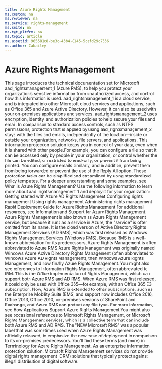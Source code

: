 ```yaml
---
title: Azure Rights Management
ms.custom: na
ms.reviewer: na
ms.service: rights-management
ms.suite: na
ms.tgt_pltfrm: na
ms.topic: article
ms.assetid: 965581c8-be3c-43b4-8145-5cefd29c7636
ms.author: Cabailey
---
```

# Azure Rights Management
<?xml version="1.0" encoding="utf-8"?>
<developerConceptualDocument xmlns="http://ddue.schemas.microsoft.com/authoring/2003/5" xmlns:xlink="http://www.w3.org/1999/xlink" xmlns:xsi="http://www.w3.org/2001/XMLSchema-instance" xsi:schemaLocation="http://ddue.schemas.microsoft.com/authoring/2003/5 http://dduestorage.blob.core.windows.net/ddueschema/developer.xsd">
  <introduction>
    <para>This page introduces the technical documentation set for Microsoft <token>aad_rightsmanagement_1</token> (Azure RMS), to help you protect your organization’s sensitive information from unauthorized access, and control how this information is used.  <token>aad_rightsmanagement_1</token> is a cloud service, and is integrated into other Microsoft cloud services and applications, such as Office 365 and Azure Active Directory. However, it can also be used with your on-premises applications and services.</para>
    <para><token>aad_rightsmanagement_2</token> uses encryption, identity, and authorization policies to help secure your files and email. In comparison to standard access controls, such as NTFS permissions, protection that is applied by using <token>aad_rightsmanagement_2</token> stays with the files and emails, independently of the location—inside or outside your organization, networks, file servers, and applications. This information protection solution keeps you in control of your data, even when it is shared with other people.</para><para>For example, you can configure a file so that it can be accessed only by people in your organization, or control whether the file can be edited, or restricted to read-only, or prevent it from being printed. You can configure emails similarly, and in addition, prevent them from being forwarded or prevent the use of the Reply All option. These protection tasks can be simplified and streamlined by using standardized policy templates. </para>
    <para>
      For a deeper understanding and some examples, see <link xlink:href="aeeebcd7-6646-4405-addf-ee1cc74df5df">What is Azure Rights Management?</link></para>
    <para>Use the following information to learn more about <token>aad_rightsmanagement_1</token> and deploy it for your organization:</para>
    <list class="bullet">
      <listItem>
        <para>
          <link xlink:href="5214667c-ec69-42ca-8bbf-8cb22da8c62e">Getting started with Azure AD Rights Management</link>
        </para>
      </listItem>
      <listItem>
        <para>
          <link xlink:href="206a0bfe-0912-4e0e-aa15-484b000b264c">Configuring rights management</link>
        </para>
      </listItem>
      <listItem>
        <para>
          <link xlink:href="18564e4a-9364-4ed2-8f17-89d24fc0d878">Using rights management</link>
        </para>
      </listItem>
      <listItem>
        <para>
          <link xlink:href="a890e04a-4b70-41b5-8d5f-3c210a669faa">Administering rights management</link>
        </para>
      </listItem>
    <listItem><para><link xlink:href="83dfa88f-e50a-42d8-b529-df2161a3623e">Rapid Deployment Guide for Azure Rights Management</link></para></listItem></list>
    <para>For additional resources, see <link xlink:href="7cc73d92-27d6-49ff-a8ab-2fae73519b4b">Information and Support for Azure Rights Management</link>. </para>
  </introduction>
  <section>
<title>Also known as ...</title><content><para>Azure Rights Management is also known as <legacyItalic>Azure Rights Management service</legacyItalic>, but because it runs as a service in Azure, the "service" is often omitted from its name. It is the cloud version of <legacyItalic>Active Directory Rights Management Services</legacyItalic> (AD RMS), which was first released as <legacyItalic>Windows Rights Management Services</legacyItalic> (Windows RMS). </para><para>Because RMS is a well-known abbreviation for its predecessors, Azure Rights Management is often abbreviated to <legacyItalic>Azure RMS</legacyItalic>.</para><para>Azure Rights Management was originally named <legacyItalic>Windows Azure Active Directory Rights Management</legacyItalic> (often abbreviated to <legacyItalic>Windows Azure AD Rights Management</legacyItalic>), then  <legacyItalic>Windows Azure Rights Management</legacyItalic>, and now finally <legacyItalic>Azure Rights Management</legacyItalic>.  </para><para>You might also see references to <legacyItalic>Information Rights Management,</legacyItalic> often abbreviated to <legacyItalic>IRM</legacyItalic>. This is the Office implementation of Rights Management, which can support both Azure RMS and AD RMS.  When Azure RMS was first released, it could only be used with Office 365—for example, with an Office 365 E3 subscription. Now, Azure RMS  is extended to other subscriptions, such as the Enterprise Mobility Suite (EMS) and support now includes Office 2016, Office 2013, Office 2010, on-premises versions of SharePoint and Exchange, and Azure RMS can protect any file type. For more information, see  <link xlink:href="2cdc7bde-4044-4021-b887-11476f99afd9">How Applications Support Azure Rights Management</link>.</para><para>You might also see occasional references to <legacyItalic>Microsoft Rights Management</legacyItalic>, or <legacyItalic>Microsoft Rights Management services</legacyItalic>, which is a collective term that can include both Azure RMS and AD RMS.  The "<legacyItalic>NEW Microsoft RMS</legacyItalic>" was a popular label that was sometimes used  when Azure Rights Management was officially released, to emphasize the new ease of deployment in comparison to its on-premises predecessors. </para><alert class="tip">
 <para>You'll find these terms (and more) in <link xlink:href="742877bf-26f5-40e3-b1f7-8475e7c3ce11">Terminology for Azure Rights Management</link>.</para>
</alert><para>As an enterprise information protection solution, Microsoft Rights Management services do not provide digital rights management (DRM) solutions that typically protect against illegal distribution of digital software. </para></content>
</section><relatedTopics/>
</developerConceptualDocument>
